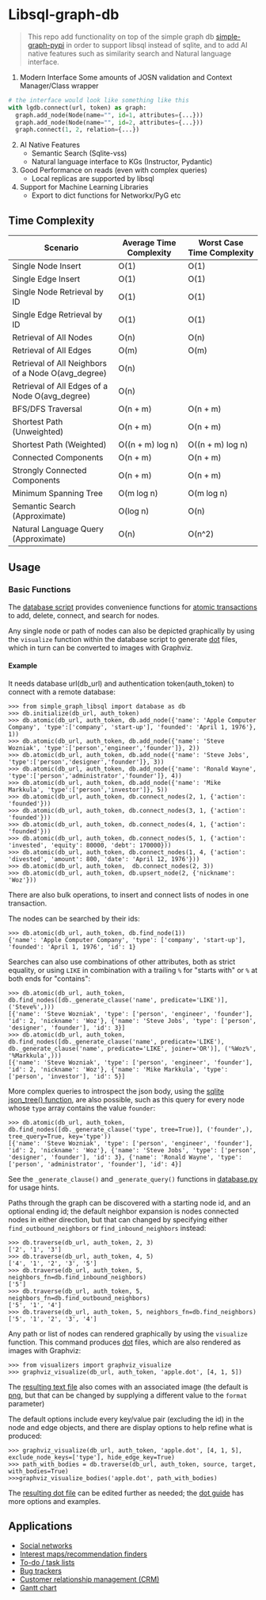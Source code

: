 # Libsql-graph-db

> This repo add functionality on top of the simple graph db [simple-graph-pypi](https://github.com/dpapathanasiou/simple-graph-pypi) in order to support libsql instead of sqlite, and to add AI native features such as similarity search and Natural language interface.

1. Modern Interface
Some amounts of JOSN validation and Context Manager/Class wrapper
  ```py
  # the interface would look like something like this
  with lgdb.connect(url, token) as graph:
    graph.add_node(Node(name="", id=1, attributes={...}))
    graph.add_node(Node(name="", id=2, attributes={...}))
    graph.connect(1, 2, relation={...})
  ```
2. AI Native Features
     - Semantic Search (Sqlite-vss)
     - Natural language interface to KGs (Instructor, Pydantic)
3. Good Performance on reads (even with complex queries)
     - Local replicas are supported by libsql
4. Support for Machine Learning Libraries
     - Export to dict functions for Networkx/PyG etc 

## Time Complexity

| Scenario | Average Time Complexity | Worst Case Time Complexity |
| -------- | ----------------------- | -------------------------- |
| Single Node Insert | O(1) | O(1) |
| Single Edge Insert | O(1) | O(1) |
| Single Node Retrieval by ID | O(1) | O(1) |
| Single Edge Retrieval by ID | O(1) | O(1) |
| Retrieval of All Nodes | O(n) | O(n) |
| Retrieval of All Edges | O(m) | O(m) |
| Retrieval of All Neighbors of a Node	O(avg_degree) | O(n) |
| Retrieval of All Edges of a Node	O(avg_degree) | O(n) | 
| BFS/DFS Traversal | O(n + m) | O(n + m) |
| Shortest Path (Unweighted) | O(n + m) | O(n + m) |
| Shortest Path (Weighted) | O((n + m) log n) | O((n + m) log n) |
| Connected Components | O(n + m) | O(n + m) |
| Strongly Connected Components | O(n + m) | O(n + m) |
| Minimum Spanning Tree | O(m log n) | O(m log n) |
| Semantic Search (Approximate) | O(log n) | O(n) |
| Natural Language Query (Approximate) | O(n) | O(n^2) |

## Usage

### Basic Functions

The [database script](src/simple_graph_libsql/database.py) provides convenience functions for [atomic transactions](https://en.wikipedia.org/wiki/Atomicity_(database_systems)) to add, delete, connect, and search for nodes.

Any single node or path of nodes can also be depicted graphically by using the `visualize` function within the database script to generate [dot](https://graphviz.org/doc/info/lang.html) files, which in turn can be converted to images with Graphviz.

#### Example

It needs database url(db_url) and authentication token(auth_token) to connect with a remote database:

```
>>> from simple_graph_libsql import database as db
>>> db.initialize(db_url, auth_token)
>>> db.atomic(db_url, auth_token, db.add_node({'name': 'Apple Computer Company', 'type':['company', 'start-up'], 'founded': 'April 1, 1976'}, 1))
>>> db.atomic(db_url, auth_token, db.add_node({'name': 'Steve Wozniak', 'type':['person','engineer','founder']}, 2))
>>> db.atomic(db_url, auth_token, db.add_node({'name': 'Steve Jobs', 'type':['person','designer','founder']}, 3))
>>> db.atomic(db_url, auth_token, db.add_node({'name': 'Ronald Wayne', 'type':['person','administrator','founder']}, 4))
>>> db.atomic(db_url, auth_token, db.add_node({'name': 'Mike Markkula', 'type':['person','investor']}, 5))
>>> db.atomic(db_url, auth_token, db.connect_nodes(2, 1, {'action': 'founded'}))
>>> db.atomic(db_url, auth_token, db.connect_nodes(3, 1, {'action': 'founded'}))
>>> db.atomic(db_url, auth_token, db.connect_nodes(4, 1, {'action': 'founded'}))
>>> db.atomic(db_url, auth_token, db.connect_nodes(5, 1, {'action': 'invested', 'equity': 80000, 'debt': 170000}))
>>> db.atomic(db_url, auth_token, db.connect_nodes(1, 4, {'action': 'divested', 'amount': 800, 'date': 'April 12, 1976'}))
>>> db.atomic(db_url, auth_token,  db.connect_nodes(2, 3))
>>> db.atomic(db_url, auth_token, db.upsert_node(2, {'nickname': 'Woz'}))
```

There are also bulk operations, to insert and connect lists of nodes in one transaction.

The nodes can be searched by their ids:

```
>>> db.atomic(db_url, auth_token, db.find_node(1))
{'name': 'Apple Computer Company', 'type': ['company', 'start-up'], 'founded': 'April 1, 1976', 'id': 1}
```

Searches can also use combinations of other attributes, both as strict equality, or using `LIKE` in combination with a trailing `%` for "starts with" or `%` at both ends for "contains":

```
>>> db.atomic(db_url, auth_token, db.find_nodes([db._generate_clause('name', predicate='LIKE')], ('Steve%',)))
[{'name': 'Steve Wozniak', 'type': ['person', 'engineer', 'founder'], 'id': 2, 'nickname': 'Woz'}, {'name': 'Steve Jobs', 'type': ['person', 'designer', 'founder'], 'id': 3}]
>>> db.atomic(db_url, auth_token, db.find_nodes([db._generate_clause('name', predicate='LIKE'), db._generate_clause('name', predicate='LIKE', joiner='OR')], ('%Woz%', '%Markkula',)))
[{'name': 'Steve Wozniak', 'type': ['person', 'engineer', 'founder'], 'id': 2, 'nickname': 'Woz'}, {'name': 'Mike Markkula', 'type': ['person', 'investor'], 'id': 5}]
```

More complex queries to introspect the json body, using the [sqlite json_tree() function](https://www.sqlite.org/json1.html), are also possible, such as this query for every node whose `type` array contains the value `founder`:

```
>>> db.atomic(db_url, auth_token,  db.find_nodes([db._generate_clause('type', tree=True)], ('founder',), tree_query=True, key='type'))
[{'name': 'Steve Wozniak', 'type': ['person', 'engineer', 'founder'], 'id': 2, 'nickname': 'Woz'}, {'name': 'Steve Jobs', 'type': ['person', 'designer', 'founder'], 'id': 3}, {'name': 'Ronald Wayne', 'type': ['person', 'administrator', 'founder'], 'id': 4}]
```

See the `_generate_clause()` and `_generate_query()` functions in [database.py](src/simple_graph_libsql/database.py) for usage hints.

Paths through the graph can be discovered with a starting node id, and an optional ending id; the default neighbor expansion is nodes connected nodes in either direction, but that can changed by specifying either `find_outbound_neighbors` or `find_inbound_neighbors` instead:

```
>>> db.traverse(db_url, auth_token, 2, 3)
['2', '1', '3']
>>> db.traverse(db_url, auth_token, 4, 5)
['4', '1', '2', '3', '5']
>>> db.traverse(db_url, auth_token, 5, neighbors_fn=db.find_inbound_neighbors)
['5']
>>> db.traverse(db_url, auth_token, 5, neighbors_fn=db.find_outbound_neighbors)
['5', '1', '4']
>>> db.traverse(db_url, auth_token, 5, neighbors_fn=db.find_neighbors)
['5', '1', '2', '3', '4']
```

Any path or list of nodes can rendered graphically by using the `visualize` function. This command produces [dot](https://graphviz.org/doc/info/lang.html) files, which are also rendered as images with Graphviz:

```
>>> from visualizers import graphviz_visualize
>>> graphviz_visualize(db_url, auth_token, 'apple.dot', [4, 1, 5])
```

The [resulting text file](tests/fixtures/apple-raw.dot) also comes with an associated image (the default is [png](https://en.wikipedia.org/wiki/Portable_Network_Graphics), but that can be changed by supplying a different value to the `format` parameter)

The default options include every key/value pair (excluding the id) in the node and edge objects, and there are display options to help refine what is produced:

```
>>> graphviz_visualize(db_url, auth_token, 'apple.dot', [4, 1, 5], exclude_node_keys=['type'], hide_edge_key=True)
>>> path_with_bodies = db.traverse(db_url, auth_token, source, target, with_bodies=True) 
>>>graphviz_visualize_bodies('apple.dot', path_with_bodies)
```

The [resulting dot file](tests/fixtures/apple.dot) can be edited further as needed; the [dot guide](https://graphviz.org/pdf/dotguide.pdf) has more options and examples.

## Applications

* [Social networks](https://en.wikipedia.org/wiki/Social_graph)
* [Interest maps/recommendation finders](https://en.wikipedia.org/wiki/Interest_graph)
* [To-do / task lists](https://en.wikipedia.org/wiki/Task_list)
* [Bug trackers](https://en.wikipedia.org/wiki/Open-source_software_development#Bug_trackers_and_task_lists)
* [Customer relationship management (CRM)](https://en.wikipedia.org/wiki/Customer_relationship_management)
* [Gantt chart](https://en.wikipedia.org/wiki/Gantt_chart)
